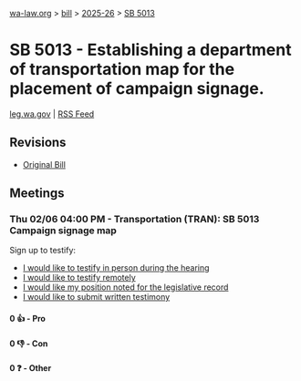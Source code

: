 [wa-law.org](/) > [bill](/bill/) > [2025-26](/bill/2025-26/) > [SB 5013](/bill/2025-26/sb/5013/)

# SB 5013 - Establishing a department of transportation map for the placement of campaign signage.
[leg.wa.gov](https://app.leg.wa.gov/billsummary?BillNumber=5013&Year=2025&Initiative=false) | [RSS Feed](./rss.xml)

## Revisions
* [Original Bill](1/)

## Meetings
### Thu 02/06 04:00 PM - Transportation (TRAN): SB 5013 Campaign signage map
Sign up to testify:
* [I would like to testify in person during the hearing](https://app.leg.wa.gov/csi/Testifier/Add?chamber=House&mId=32628&aId=162976&caId=25318&tId=1)
* [I would like to testify remotely](https://app.leg.wa.gov/csi/Testifier/Add?chamber=House&mId=32628&aId=162976&caId=25318&tId=2)
* [I would like my position noted for the legislative record](https://app.leg.wa.gov/csi/Testifier/Add?chamber=House&mId=32628&aId=162976&caId=25318&tId=3)
* [I would like to submit written testimony](https://app.leg.wa.gov/csi/Testifier/Add?chamber=House&mId=32628&aId=162976&caId=25318&tId=4)

#### 0 👍 - Pro

#### 0 👎 - Con

#### 0 ❓ - Other
